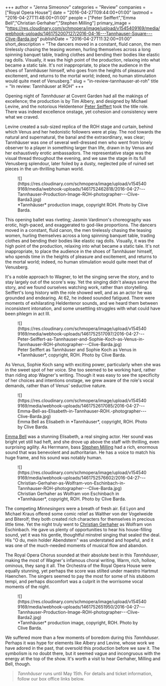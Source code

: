 +++
author = "Jenna Simeonov"
categories = "Review"
companies = ["Royal Opera House"]
date = "2016-04-27T09:44:00+01:00"
lastmod = "2016-04-27T11:48:00+01:00"
people = ["Peter Seiffert","Emma Bell","Christian Gerhaher","Stephen Milling"]
primary_image = "https://res.cloudinary.com/schmopera/image/upload/v1545409169/media/webhook-uploads/1461752007127/2016-04-16---Tannhauser-Square---Clive-Barda.jpg"
publishDate = "2016-04-27T11:32:00+01:00"
short_description = "The dancers moved in a constant, fluid canon, the men tirelessly chasing the teasing women, hurling themselves across a long spinning banquet table, trading clothes and bending their bodies like elastic rag dolls. Visually, it was the high point of the production, relaxing into what became a static tale. It&#039;s not inappropriate, to place the audience in the shoes of Tannhäuser himself, who goes from the heights of pleasure and excitement, and returns to the mortal world; indeed, no human stimulation would quite meet of Venusberg."
slug = "in-review-tannhauser-at-roh"
title = "In review: Tannhäuser at ROH"
+++

Opening night of *Tannhäuser* at Covent Garden had all the makings of excellence; the production is by Tim Albery, and designed by Michael Levine, and the notorious Heldentenor [Peter Seiffert](/scene/people/peter-seiffert/) took the title role. There was indeed excellence onstage, yet cohesion and consistency were what we craved.

Levine created a sub-sized replica of the ROH stage and curtain, behind which Venus and her hedonistic followers were at play. The nod towards the natural and supernatural, the banal and the extraordinary, was clear; Tannhäuser was one of several well-dressed men who went from lonely observer to a player in something larger than life, drawn in by Venus and her exhaustively erotic ambassadors. The representative stage was the visual thread throughout the evening, and we saw the stage in its full Venusberg splendour, later foiled by a dusty, neglected pile of ruined set pieces in the un-thrilling human world.

<figure data-type="image">
![](https://res.cloudinary.com/schmopera/image/upload/v1545409169/media/webhook-uploads/1461752462818/2016-04-27---Tannhauser-Production-Image-ROH-photographer---Clive-Barda3.jpg)<figcaption>*Tannhäuser* production image, copyright ROH. Photo by Clive Barda.</figcaption>
</figure>

This opening ballet was riveting; Jasmin Vardimon's choreography was erotic, high-paced, and exaggerated to god-like proportions. The dancers moved in a constant, fluid canon, the men tirelessly chasing the teasing women, hurling themselves across a long spinning banquet table, trading clothes and bending their bodies like elastic rag dolls. Visually, it was the high point of the production, relaxing into what became a static tale. It's not inappropriate, to place the audience in the shoes of Tannhäuser himself, who spends time in the heights of pleasure and excitement, and returns to the mortal world; indeed, no human stimulation would quite meet that of Venusberg.

It's a noble approach to Wagner, to let the singing serve the story, and to stay largely out of the score's way. Yet the singing didn't always serve the story, and we found ourselves watching work, rather than storytelling. Seiffert's long history with the role showed well, and as an actor he was grounded and endearing. At 62, he indeed sounded fatigued. There were moments of exhilarating Heldentenor sounds, and we heard them between inconsistent intonation, and some unsettling struggles with what could have been phlegm in act III.

<figure data-type="image">
![](https://res.cloudinary.com/schmopera/image/upload/v1545409169/media/webhook-uploads/1461752517097/2016-04-27---Peter-Seiffert-as-Tannhauser-and-Sophie-Koch-as-Venus-in-Tannhauser-ROH-photographer---Clive-Barda.jpg)
<figcaption>Peter Seiffert as Tannhäuser and Sophie Koch as Venus in *Tannhäuser*, copyright, ROH. Photo by Clive Barda.</figcaption>
</figure>

As Venus, Sophie Koch sang with exciting power, particularly when she was in the sweet spot of her voice. She too seemed to be working hard, rather than riding atop Wagner's writing. Though it was easy to see the specificity of her choices and intentions onstage, we grew aware of the role's vocal demands, rather than of Venus' seductive nature.

<figure data-type="image">
![](https://res.cloudinary.com/schmopera/image/upload/v1545409169/media/webhook-uploads/1461752617085/2016-04-27---Emma-Bell-as-Elisabeth-in-Tannhauser-ROH.-photographer---Clive-Barda.jpg)
<figcaption>Emma Bell as Elisabeth in *Tannhäuser*, copyright, ROH. Photo by Clive Barda.</figcaption>
</figure>

[Emma Bell](/scene/people/emma-bell/) was a stunning Elisabeth, a real singing actor. Her sound was bright yet still had heft, and she drove up above the staff with thrilling, even surprising agility. As Herrmann, bass [Stephen Milling](/scene/people/stephen-milling/) had a rich, enormous sound that was benevolent and authoritarian. He has a voice to match his huge frame, and his sound was notably human. 

<figure data-type="image">
![](https://res.cloudinary.com/schmopera/image/upload/v1545409169/media/webhook-uploads/1461752576602/2016-04-27---Christian-Gerhaher-as-Wolfram-von-Eschinbach-in-Tannhauser-ROH-photographer---Clive-Barda.jpg)
<figcaption>Christian Gerhaher as Wolfram von Eschinbach in *Tannhäuser*, copyright, ROH. Photo by Clive Barda.</figcaption>
</figure>

The competing *Minnesingers* were a breath of fresh air. Ed Lyon and Michael Kraus offered some comic relief as Walther von der Vogelweide and Biterolf; they both created rich characters for themselves in precious little time. Yet the night truly went to [Christian Gerhaher](/scene/people/christian-gerhaher/) as Wolfram von Eschinbach. He gave us plenty of opportunities to hear his house-filling sound, yet it was his gentle, thoughtful minstrel singing that sealed the deal. His "O du, mein holder Abendstern" was understated and hopeful, and it was one of the much-needed moments of musical flow and abandon.

The Royal Opera Chorus sounded at their absolute best in this *Tannhäuser*, making the most of Wagner's infamous choral writing. Warm, rich, hollow, ominous, they sang it all. The Orchestra of the Royal Opera House were equally stunning, yet perhaps the score was stilted under maestro Hartmut Haenchen. The singers seemed to pay the most for some of his stubborn tempi, and perhaps discomfort was a culprit in the worrisome vocal moments of the night.

<figure data-type="image">
![](https://res.cloudinary.com/schmopera/image/upload/v1545409169/media/webhook-uploads/1461752651950/2016-04-27---Tannhauser-Production-Image-ROH-photographer---Clive-Barda2.jpg)
<figcaption>*Tannhäuser* production image, copyright, ROH. Photo by Clive Barda.</figcaption>
</figure>

We suffered more than a few moments of boredom during this *Tannhäuser*. Perhaps it was hype for elements like Albery and Levine, whose work we have adored in the past, that oversold this production before we saw it. The symbolism is no doubt there, but it seemed vague and incongruous with the energy at the top of the show. It's worth a visit to hear Gerhaher, Milling and Bell, though.

>*Tannhäuser* runs until May 15th. For details and ticket information, follow our box office links below.
